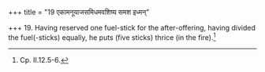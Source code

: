 +++
title = "19 एकामनूयाजसमिधमवशिष्य समश इध्मन्"

+++
19. Having reserved one fuel-stick for the after-offering, having divided the fuel(-sticks) equally, he puts (five sticks) thrice (in the fire).[^1]  


[^1]: Cp. II.12.5-6.
